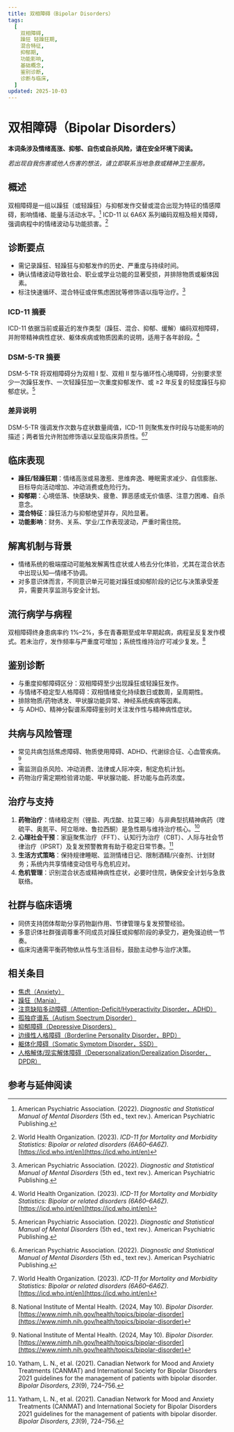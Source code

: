 ```yaml
---
title: 双相障碍（Bipolar Disorders）
tags:
  [
    双相障碍,
    躁狂 轻躁狂期,
    混合特征,
    抑郁期,
    功能影响,
    基础概念,
    鉴别诊断,
    诊断与临床,
  ]
updated: 2025-10-03
---
```


# 双相障碍（Bipolar Disorders）

**本词条涉及情绪高涨、抑郁、自伤或自杀风险，请在安全环境下阅读。**

_若出现自我伤害或他人伤害的想法，请立即联系当地急救或精神卫生服务。_

## 概述

双相障碍是一组以躁狂（或轻躁狂）与抑郁发作交替或混合出现为特征的情感障碍，影响情绪、能量与活动水平。[^apa2022] ICD-11 以 6A6X 系列编码双相及相关障碍，强调病程中的情绪波动与功能损害。[^who2023c]

## 诊断要点

- 需记录躁狂、轻躁狂与抑郁发作的历史、严重度与持续时间。
- 确认情绪波动导致社会、职业或学业功能的显著受损，并排除物质或躯体因素。
- 标注快速循环、混合特征或伴焦虑困扰等修饰语以指导治疗。[^apa2022]

### ICD-11 摘要

ICD-11 依据当前或最近的发作类型（躁狂、混合、抑郁、缓解）编码双相障碍，并附带精神病性症状、躯体疾病或物质因素的说明，适用于各年龄段。[^who2023c]

### DSM-5-TR 摘要

DSM-5-TR 将双相障碍分为双相 Ⅰ 型、双相 Ⅱ 型与循环性心境障碍，分别要求至少一次躁狂发作、一次轻躁狂加一次重度抑郁发作、或 ≥2 年反复的轻度躁狂与抑郁症状。[^apa2022]

### 差异说明

DSM-5-TR 强调发作次数与症状数量阈值，ICD-11 则聚焦发作时段与功能影响的描述；两者皆允许附加修饰语以呈现临床异质性。[^apa2022][^who2023c]

## 临床表现

- **躁狂/轻躁狂期**：情绪高涨或易激惹、思维奔逸、睡眠需求减少、自信膨胀、目标导向活动增加、冲动消费或危险行为。
- **抑郁期**：心境低落、快感缺失、疲惫、罪恶感或无价值感、注意力困难、自杀意念。
- **混合特征**：躁狂活力与抑郁绝望并存，风险显著。
- **功能影响**：财务、关系、学业/工作表现波动，严重时需住院。

## 解离机制与背景

- 情绪系统的极端摆动可能触发解离性症状或人格去分化体验，尤其在混合状态中出现认知—情绪不协调。
- 对多意识体而言，不同意识单元可能对躁狂或抑郁阶段的记忆与决策承受差异，需要共享监测与安全计划。

## 流行病学与病程

双相障碍终身患病率约 1%–2%，多在青春期至成年早期起病，病程呈反复发作模式。若未治疗，发作频率与严重度可增加；系统性维持治疗可减少复发。[^nimh2024b]

## 鉴别诊断

- 与重度抑郁障碍区分：双相障碍至少出现躁狂或轻躁狂发作。
- 与情绪不稳定型人格障碍：双相情绪变化持续数日或数周，呈周期性。
- 排除物质/药物诱发、甲状腺功能异常、神经系统疾病等因素。
- 与 ADHD、精神分裂谱系障碍鉴别时关注发作性与精神病性症状。

## 共病与风险管理

- 常见共病包括焦虑障碍、物质使用障碍、ADHD、代谢综合征、心血管疾病。[^nimh2024b]
- 需监测自杀风险、冲动消费、法律或人际冲突，制定危机计划。
- 药物治疗需定期检验肾功能、甲状腺功能、肝功能与血药浓度。

## 治疗与支持

1. **药物治疗**：情绪稳定剂（锂盐、丙戊酸、拉莫三嗪）与非典型抗精神病药（喹硫平、奥氮平、阿立哌唑、鲁拉西酮）是急性期与维持治疗核心。[^canmat2021]
2. **心理社会干预**：家庭聚焦治疗（FFT）、认知行为治疗（CBT）、人际与社会节律治疗（IPSRT）及复发预警教育有助于稳定日常节奏。[^canmat2021]
3. **生活方式策略**：保持规律睡眠、监测情绪日记、限制酒精/兴奋剂、计划财务；系统内共享情绪变动信号与危机应对。
4. **危机管理**：识别混合状态或精神病性症状，必要时住院，确保安全计划与急救联络。

## 社群与临床语境

- 同侪支持团体帮助分享药物副作用、节律管理与复发预警经验。
- 多意识体社群强调尊重不同成员对躁狂或抑郁阶段的承受力，避免强迫统一节奏。
- 临床沟通需平衡药物依从性与生活目标，鼓励主动参与治疗决策。

## 相关条目

- [焦虑（Anxiety）](/entries/Anxiety.md)
- [躁狂（Mania）](/entries/Mania.md)
- [注意缺陷多动障碍（Attention-Deficit/Hyperactivity Disorder，ADHD）](/entries/Attention-Deficit-Hyperactivity-Disorder-ADHD.md)
- [孤独症谱系（Autism Spectrum Disorder）](/entries/Autism-Spectrum-Disorder.md)
- [抑郁障碍（Depressive Disorders）](/entries/Depressive-Disorders.md)
- [边缘性人格障碍（Borderline Personality Disorder，BPD）](/entries/Borderline-Personality-Disorder-BPD.md)
- [躯体化障碍（Somatic Symptom Disorder，SSD）](/entries/Somatic-Symptom-Disorder-SSD.md)
- [人格解体/现实解体障碍（Depersonalization/Derealization Disorder，DPDR）](/entries/Depersonalization-Derealization-Disorder-DPDR.md)

## 参考与延伸阅读

[^apa2022]: American Psychiatric Association. (2022). _Diagnostic and Statistical Manual of Mental Disorders_ (5th ed., text rev.). American Psychiatric Publishing.
[^who2023c]: World Health Organization. (2023). _ICD-11 for Mortality and Morbidity Statistics: Bipolar or related disorders (6A60–6A6Z)._ [https://icd.who.int/en](https://icd.who.int/en)
[^nimh2024b]: National Institute of Mental Health. (2024, May 10). _Bipolar Disorder._ [https://www.nimh.nih.gov/health/topics/bipolar-disorder](https://www.nimh.nih.gov/health/topics/bipolar-disorder)
[^canmat2021]: Yatham, L. N., et al. (2021). Canadian Network for Mood and Anxiety Treatments (CANMAT) and International Society for Bipolar Disorders 2021 guidelines for the management of patients with bipolar disorder. _Bipolar Disorders, 23_(9), 724–756.
